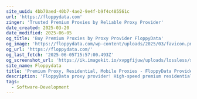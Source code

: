 ```yaml
---
site_uuid: 4bb70aed-40b7-4ae2-9e4f-b9f4c485561c
url: 'https://floppydata.com'
zinger: 'Trusted Premium Proxies by Reliable Proxy Provider'
date_created: 2025-03-20
date_modified: 2025-06-05
og_title: 'Buy Premium Proxies by Proxy Provider FloppyData'
og_image: 'https://floppydata.com/wp-content/uploads/2025/03/favicon.png'
og_url: 'https://floppydata.com/'
og_last_fetch: '2025-06-05T15:57:00.493Z'
og_screenshot_url: 'https://ik.imagekit.io/xvpgfijuw/uploads/lossless/screenshots/20250605_Floppydata_og_screenshot.jpeg'
site_name: Floppydata
title: 'Premium Proxy, Residential, Mobile Proxies - FloppyData Provider'
description: 'FloppyData proxy provider! High-speed premium residential, mobile, data center proxy servers with global coverage 195+ countries. Perfect for web scraping, SEO, social media, and data protection. ⚡️Starting at $0.95/GB'
tags:
  - Software-Development
---
```


